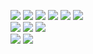 
<!--
**gga01075/gga01075** is a ✨ _special_ ✨ repository because its `README.md` (this file) appears on your GitHub profile.

Here are some ideas to get you started:

- 🔭 I’m currently working on ...
- 🌱 I’m currently learning ...
- 👯 I’m looking to collaborate on ...
- 🤔 I’m looking for help with ...
- 💬 Ask me about ...
- 📫 How to reach me: ...
- 😄 Pronouns: ...
- ⚡ Fun fact: ...
-->


<a href="#"><img src="https://img.shields.io/badge/HTML5-E34F26?style=flat-square&logo=HTML5&logoColor=white"/></a>
<a href="#"><img src="https://img.shields.io/badge/CSS3-1572B6?style=flat-square&logo=CSS3&logoColor=white"/></a>
<a href="#"><img src="https://img.shields.io/badge/Sass-CC6699?style=flat-square&logo=Sass&logoColor=white"/></a>
<a href="#"><img src="https://img.shields.io/badge/JavaScript-F7DF1E?style=flat-square&logo=JavaScript&logoColor=white"/></a>
<a href="#"><img src="https://img.shields.io/badge/jQuery-0769AD?style=flat-square&logo=jQuery&logoColor=white"/></a>
<a href="#"><img src="https://img.shields.io/badge/Vue.js-4FC08D?style=flat&logo=vue-dot-js&logoColor=white"/></a>
<br />
<a href="#"><img src="https://img.shields.io/badge/Git-F05032?style=flat&logo=Git&logoColor=white"/></a>
<a href="#"><img src="https://img.shields.io/badge/Node.js-339933?style=flat&logo=node-dot-js&logoColor=white"/></a>
<a href="#"><img src="https://img.shields.io/badge/npm-CB3837?style=flat-square&logo=npm&logoColor=white"/></a>
<br />
<a href="#"><img src="https://img.shields.io/badge/Adobe Photoshop-31A8FF?style=flat-square&logo=Adobe Photoshop&logoColor=white"/></a>
<a href="#"><img src="https://img.shields.io/badge/Adobe XD-FF61F6?style=flat-square&logo=Adobe XD&logoColor=white"/></a>



